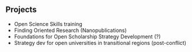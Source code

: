 ## Projects

* Open Science Skills training
*	Finding Oriented Research (Nanopublications)
*	Foundations for Open Scholarship Strategy Development (?)
*	Strategy dev for open universities in transitional regions (post-conflict)
